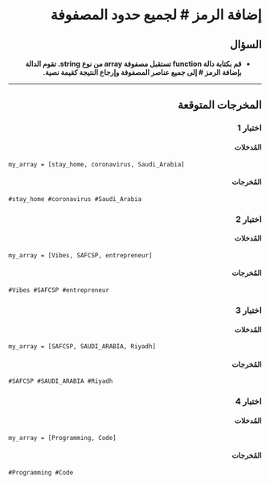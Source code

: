 # <div dir="rtl">إضافة الرمز # لجميع حدود المصفوفة</div>

## <div dir="rtl">السؤال</div>

<ul dir="rtl">
<li>
<b>
قم بكتابة دالة function تستقبل مصفوفة array من نوع string. تقوم الدالة بإضافة الرمز # إلى جميع عناصر المصفوفة وإرجاع النتيجة كقيمة نصية.
</b>
</li>
</ul>

---

## <div dir="rtl">المخرجات المتوقعة</div>

### <div dir="rtl">اختبار 1</div>

#### <div dir="rtl">المُدخلات</div>

```text
my_array = [stay_home, coronavirus, Saudi_Arabia]
```

#### <div dir="rtl">المُخرجات</div>

```text
#stay_home #coronavirus #Saudi_Arabia
```

### <div dir="rtl">اختبار 2</div>

#### <div dir="rtl">المُدخلات</div>

```text
my_array = [Vibes, SAFCSP, entrepreneur]
```

#### <div dir="rtl">المُخرجات</div>

```text
#Vibes #SAFCSP #entrepreneur
```

### <div dir="rtl">اختبار 3</div>

#### <div dir="rtl">المُدخلات</div>

```text
my_array = [SAFCSP, SAUDI_ARABIA, Riyadh]
```

#### <div dir="rtl">المُخرجات</div>

```text
#SAFCSP #SAUDI_ARABIA #Riyadh
```

### <div dir="rtl">اختبار 4</div>

#### <div dir="rtl">المُدخلات</div>

```text
my_array = [Programming, Code]
```

#### <div dir="rtl">المُخرجات</div>

```text
#Programming #Code
```